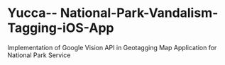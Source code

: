 # Yucca-- National-Park-Vandalism-Tagging-iOS-App
Implementation of Google Vision API in Geotagging Map Application for National Park Service
